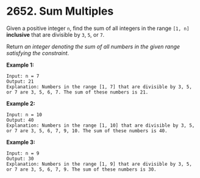 # 2652. Sum Multiples

Given a positive integer `n`, find the sum of all integers in the range `[1, n]` __inclusive__ that are divisible by `3`, `5`, or `7`.

Return _an integer denoting the sum of all numbers in the given range satisfying the constraint_.

 

__Example 1:__
```
Input: n = 7
Output: 21
Explanation: Numbers in the range [1, 7] that are divisible by 3, 5, or 7 are 3, 5, 6, 7. The sum of these numbers is 21.
```

__Example 2:__
```
Input: n = 10
Output: 40
Explanation: Numbers in the range [1, 10] that are divisible by 3, 5, or 7 are 3, 5, 6, 7, 9, 10. The sum of these numbers is 40.
```

__Example 3:__
```
Input: n = 9
Output: 30
Explanation: Numbers in the range [1, 9] that are divisible by 3, 5, or 7 are 3, 5, 6, 7, 9. The sum of these numbers is 30.
```
